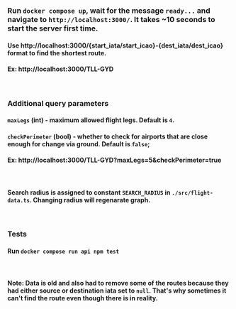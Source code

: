 ### Run `docker compose up`, wait for the message `ready...` and navigate to `http://localhost:3000/`. It takes ~10 seconds to start the server first time. 
#### Use http://localhost:3000/{start_iata/start_icao}-{dest_iata/dest_icao} format to find the shortest route. 
#### Ex: http://localhost:3000/TLL-GYD
<br/>

### Additional query parameters
#### `maxLegs` (int) - maximum allowed flight legs. Default is `4`.
#### `checkPerimeter` (bool) - whether to check for airports that are close enough for change via ground. Default is `false`;
#### Ex: http://localhost:3000/TLL-GYD?maxLegs=5&checkPerimeter=true
<br/>

#### Search radius is assigned to constant `SEARCH_RADIUS` in `./src/flight-data.ts`. Changing radius will regenarate graph.
<br/>

### Tests
#### Run `docker compose run api npm test`
<br/>

#### Note: Data is old and also had to remove some of the routes because they had either source or destination iata set to `null`. That's why sometimes it can't find the route even though there is in reality. 